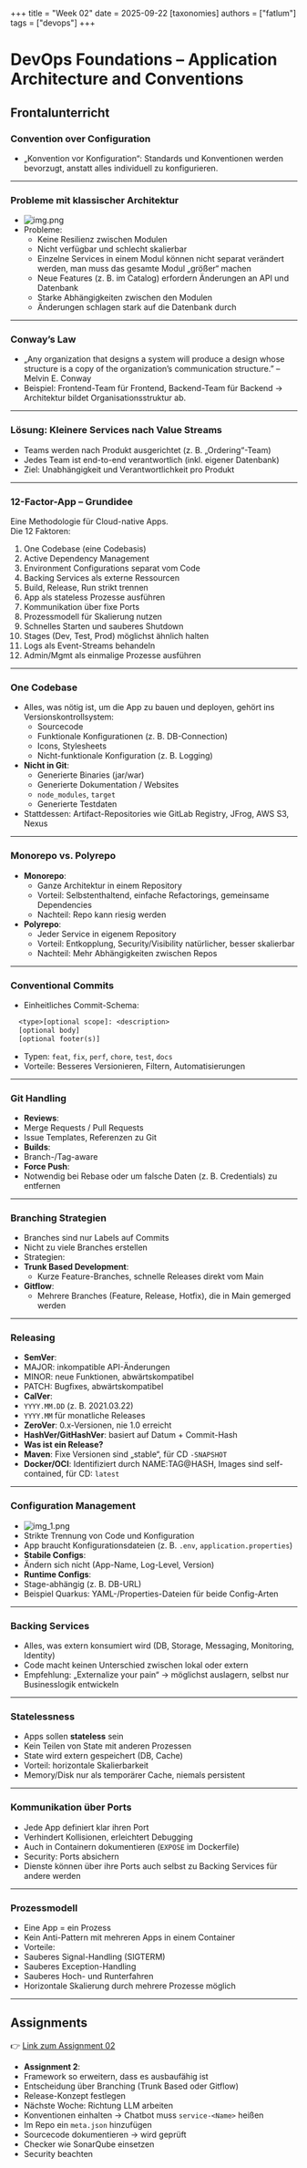 +++
title = "Week 02"
date = 2025-09-22
[taxonomies]
authors = ["fatlum"]
tags = ["devops"]
+++

# DevOps Foundations – Application Architecture and Conventions

## Frontalunterricht

### Convention over Configuration
- „Konvention vor Konfiguration“: Standards und Konventionen werden bevorzugt, anstatt alles individuell zu konfigurieren.

---

### Probleme mit klassischer Architektur
- ![img.png](img.png)
- Probleme:
  - Keine Resilienz zwischen Modulen
  - Nicht verfügbar und schlecht skalierbar
  - Einzelne Services in einem Modul können nicht separat verändert werden, man muss das gesamte Modul „größer“ machen
  - Neue Features (z. B. im Catalog) erfordern Änderungen an API und Datenbank
  - Starke Abhängigkeiten zwischen den Modulen
  - Änderungen schlagen stark auf die Datenbank durch

---

### Conway’s Law
- „Any organization that designs a system will produce a design whose structure is a copy of the organization’s communication structure.” – Melvin E. Conway
- Beispiel: Frontend-Team für Frontend, Backend-Team für Backend → Architektur bildet Organisationsstruktur ab.

---

### Lösung: Kleinere Services nach Value Streams
- Teams werden nach Produkt ausgerichtet (z. B. „Ordering“-Team)
- Jedes Team ist end-to-end verantwortlich (inkl. eigener Datenbank)
- Ziel: Unabhängigkeit und Verantwortlichkeit pro Produkt

---

### 12-Factor-App – Grundidee
Eine Methodologie für Cloud-native Apps.  
Die 12 Faktoren:
1. One Codebase (eine Codebasis)
2. Active Dependency Management
3. Environment Configurations separat vom Code
4. Backing Services als externe Ressourcen
5. Build, Release, Run strikt trennen
6. App als stateless Prozesse ausführen
7. Kommunikation über fixe Ports
8. Prozessmodell für Skalierung nutzen
9. Schnelles Starten und sauberes Shutdown
10. Stages (Dev, Test, Prod) möglichst ähnlich halten
11. Logs als Event-Streams behandeln
12. Admin/Mgmt als einmalige Prozesse ausführen

---

### One Codebase
- Alles, was nötig ist, um die App zu bauen und deployen, gehört ins Versionskontrollsystem:
  - Sourcecode
  - Funktionale Konfigurationen (z. B. DB-Connection)
  - Icons, Stylesheets
  - Nicht-funktionale Konfiguration (z. B. Logging)
- **Nicht in Git**:
  - Generierte Binaries (jar/war)
  - Generierte Dokumentation / Websites
  - `node_modules`, `target`
  - Generierte Testdaten
- Stattdessen: Artifact-Repositories wie GitLab Registry, JFrog, AWS S3, Nexus

---

### Monorepo vs. Polyrepo
- **Monorepo**:
  - Ganze Architektur in einem Repository
  - Vorteil: Selbstenthaltend, einfache Refactorings, gemeinsame Dependencies
  - Nachteil: Repo kann riesig werden
- **Polyrepo**:
  - Jeder Service in eigenem Repository
  - Vorteil: Entkopplung, Security/Visibility natürlicher, besser skalierbar
  - Nachteil: Mehr Abhängigkeiten zwischen Repos

---

### Conventional Commits
- Einheitliches Commit-Schema:
``` txt
  <type>[optional scope]: <description>
  [optional body]
  [optional footer(s)]
```
- Typen: `feat`, `fix`, `perf`, `chore`, `test`, `docs`
- Vorteile: Besseres Versionieren, Filtern, Automatisierungen

---

### Git Handling
- **Reviews**:
- Merge Requests / Pull Requests
- Issue Templates, Referenzen zu Git
- **Builds**:
- Branch-/Tag-aware
- **Force Push**:
- Notwendig bei Rebase oder um falsche Daten (z. B. Credentials) zu entfernen

---

### Branching Strategien
- Branches sind nur Labels auf Commits
- Nicht zu viele Branches erstellen
- Strategien:
- **Trunk Based Development**:
  - Kurze Feature-Branches, schnelle Releases direkt vom Main
- **Gitflow**:
  - Mehrere Branches (Feature, Release, Hotfix), die in Main gemerged werden

---

### Releasing
- **SemVer**:
- MAJOR: inkompatible API-Änderungen
- MINOR: neue Funktionen, abwärtskompatibel
- PATCH: Bugfixes, abwärtskompatibel
- **CalVer**:
- `YYYY.MM.DD` (z. B. 2021.03.22)
- `YYYY.MM` für monatliche Releases
- **ZeroVer**: 0.x-Versionen, nie 1.0 erreicht
- **HashVer/GitHashVer**: basiert auf Datum + Commit-Hash
- **Was ist ein Release?**
- **Maven**: Fixe Versionen sind „stable“, für CD `-SNAPSHOT`
- **Docker/OCI**: Identifiziert durch NAME:TAG@HASH, Images sind self-contained, für CD: `latest`

---

### Configuration Management
- ![img_1.png](img_1.png)
- Strikte Trennung von Code und Konfiguration
- App braucht Konfigurationsdateien (z. B. `.env`, `application.properties`)
- **Stabile Configs**:
- Ändern sich nicht (App-Name, Log-Level, Version)
- **Runtime Configs**:
- Stage-abhängig (z. B. DB-URL)
- Beispiel Quarkus: YAML-/Properties-Dateien für beide Config-Arten

---

### Backing Services
- Alles, was extern konsumiert wird (DB, Storage, Messaging, Monitoring, Identity)
- Code macht keinen Unterschied zwischen lokal oder extern
- Empfehlung: „Externalize your pain“ → möglichst auslagern, selbst nur Businesslogik entwickeln

---

### Statelessness
- Apps sollen **stateless** sein
- Kein Teilen von State mit anderen Prozessen
- State wird extern gespeichert (DB, Cache)
- Vorteil: horizontale Skalierbarkeit
- Memory/Disk nur als temporärer Cache, niemals persistent

---

### Kommunikation über Ports
- Jede App definiert klar ihren Port
- Verhindert Kollisionen, erleichtert Debugging
- Auch in Containern dokumentieren (`EXPOSE` im Dockerfile)
- Security: Ports absichern
- Dienste können über ihre Ports auch selbst zu Backing Services für andere werden

---

### Prozessmodell
- Eine App = ein Prozess
- Kein Anti-Pattern mit mehreren Apps in einem Container
- Vorteile:
- Sauberes Signal-Handling (SIGTERM)
- Sauberes Exception-Handling
- Sauberes Hoch- und Runterfahren
- Horizontale Skalierung durch mehrere Prozesse möglich

---

## Assignments
👉 [Link zum Assignment 02](https://spd.pages.fhnw.ch/module/devops/templates/reports/devops-foundations/hs25/assignments/assignment02.html)
- **Assignment 2**:
- Framework so erweitern, dass es ausbaufähig ist
- Entscheidung über Branching (Trunk Based oder Gitflow)
- Release-Konzept festlegen
- Nächste Woche: Richtung LLM arbeiten
- Konventionen einhalten → Chatbot muss `service-<Name>` heißen
- Im Repo ein `meta.json` hinzufügen
- Sourcecode dokumentieren → wird geprüft
- Checker wie SonarQube einsetzen
- Security beachten
